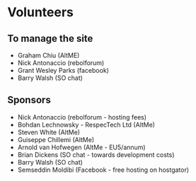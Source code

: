 # Volunteers

## To manage the site

- Graham Chiu (AltME)
- Nick Antonaccio (rebolforum)
- Grant Wesley Parks (facebook)
- Barry Walsh (SO chat)

## Sponsors

- Nick Antonaccio (rebolforum - hosting fees)
- Bohdan Lechnowsky - RespecTech Ltd (AltMe)
- Steven White (AltMe)
- Guiseppe Chillemi (AltMe)
- Arnold van Hofwegen (AltMe - EU5/annum)
- Brian Dickens (SO chat - towards development costs)
- Barry Walsh (SO chat)
- Semseddin Moldibi (Facebook - free hosting on hostgator)


